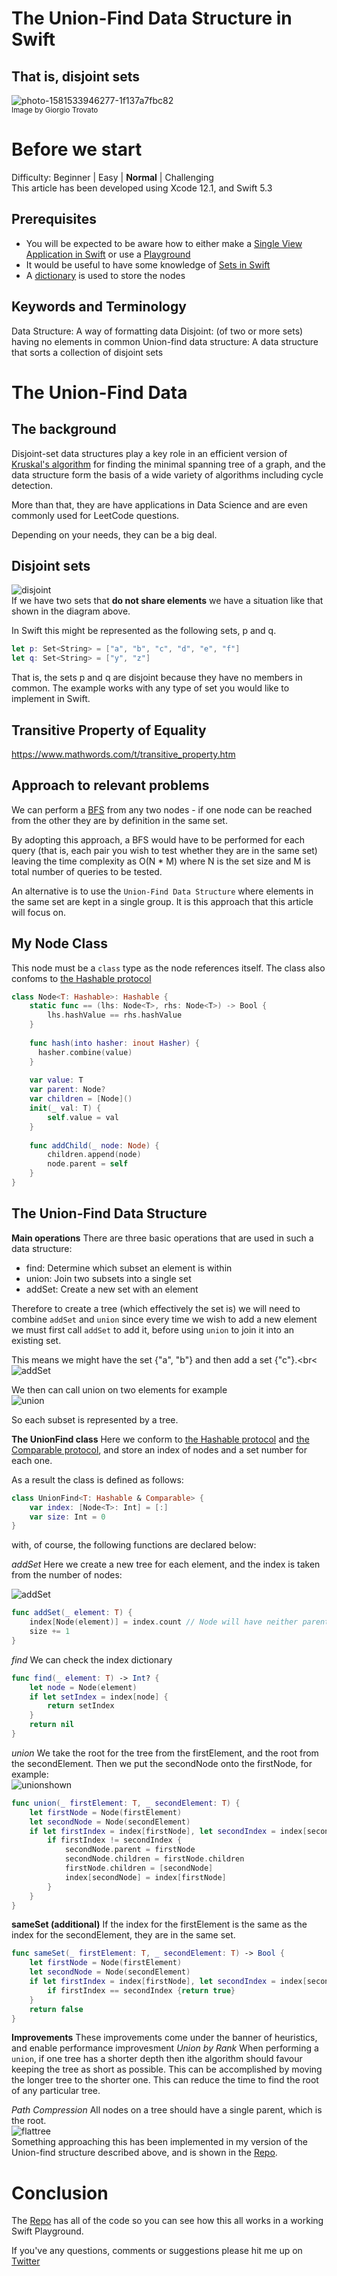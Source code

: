 # The Union-Find Data Structure in Swift
## That is, disjoint sets

![photo-1581533946277-1f137a7fbc82](Images/photo-1581533946277-1f137a7fbc82.png)<br>
<sub>Image by Giorgio Trovato</sub>

# Before we start

Difficulty: Beginner | Easy | **Normal** | Challenging<br>
This article has been developed using Xcode 12.1, and Swift 5.3

## Prerequisites
* You will be expected to be aware how to either make a [Single View Application in Swift](https://medium.com/swlh/your-first-ios-application-using-xcode-9983cf6efb71) or use a [Playground](https://medium.com/@stevenpcurtis.sc/coding-in-swift-playgrounds-1a5563efa089)
* It would be useful to have some knowledge of [Sets in Swift](https://medium.com/swlh/sets-in-swift-94cea4dd7c9f)
* A [dictionary](https://medium.com/@stevenpcurtis.sc/dictionary-in-swift-52b14d6cfa93) is used to store the nodes

## Keywords and Terminology
Data Structure: A way of formatting data
Disjoint: (of two or more sets) having no elements in common
Union-find data structure: A data structure that sorts a collection of disjoint sets

# The Union-Find Data
## The background
Disjoint-set data structures play a key role in an efficient version of [Kruskal's algorithm](https://medium.com/@stevenpcurtis.sc/kruskals-algorithm-in-swift-717ec98a7245?sk=662a888b2b3293ad3af12a0ad83d120a) for finding the minimal spanning tree of a graph, and the data structure form the basis of a wide variety of algorithms including cycle detection. 

More than that, they are have applications in Data Science and are even commonly used for LeetCode questions. 

Depending on your needs, they can be a big deal.

## Disjoint sets
![disjoint](Images/disjoint.png)<br>
If we have two sets that **do not share elements** we have a situation like that shown in the diagram above.

In Swift this might be represented as the following sets, p and q.

```swift
let p: Set<String> = ["a", "b", "c", "d", "e", "f"]
let q: Set<String> = ["y", "z"]
```

That is, the sets p and q are disjoint because they have no members in common. The example works with any type of set you would like to implement in Swift.

## Transitive Property of Equality
https://www.mathwords.com/t/transitive_property.htm

## Approach to relevant problems
We can perform a [BFS](https://medium.com/better-programming/swift-using-bfs-for-leetcode-problems-82696faf58d8) from any two nodes - if one node can be reached from the other they are by definition in the same set.

By adopting this approach, a BFS would have to be performed for each query (that is, each pair you wish to test whether they are in the same set) leaving the time complexity as O(N * M) where N is the set size and M is total number of queries to be tested.

An alternative is to use the `Union-Find Data Structure` where elements in the same set are kept in a single group. It is this approach that this article will focus on.

## My Node Class
This node must be a `class` type as the node references itself. The class also confoms to [the Hashable protocol](https://medium.com/better-programming/swifts-hashable-fd57e6cd6426)

```swift
class Node<T: Hashable>: Hashable {
    static func == (lhs: Node<T>, rhs: Node<T>) -> Bool {
        lhs.hashValue == rhs.hashValue
    }
    
    func hash(into hasher: inout Hasher) {
      hasher.combine(value)
    }
    
    var value: T
    var parent: Node?
    var children = [Node]()
    init(_ val: T) {
        self.value = val
    }
    
    func addChild(_ node: Node) {
        children.append(node)
        node.parent = self
    }
}
```

## The Union-Find Data Structure
**Main operations**
There are three basic operations that are used in such a data structure:
* find: Determine which subset an element is within
* union: Join two subsets into a single set 
* addSet: Create a new set with an element

Therefore to create a tree (which effectively the set is) we will need to combine `addSet` and `union` since every time we wish to add a new element we must first call `addSet` to add it, before using `union` to join it into an existing set.

This means we might have the set {"a", "b"} and then add a set {"c"}.<br<
![addSet](Images/addSet.png)

We then can call union on two elements for example<br>
![union](Images/union.png)

So each subset is represented by a tree.

**The UnionFind class**
Here we conform to [the Hashable protocol](https://medium.com/better-programming/swifts-hashable-fd57e6cd6426) and [the Comparable protocol](https://medium.com/@stevenpcurtis.sc/swifts-equatable-and-comparable-protocols-54811114a5cf), and store an index of nodes and a set number for each one.

As a result the class is defined as follows:

```swift
class UnionFind<T: Hashable & Comparable> {
    var index: [Node<T>: Int] = [:]
    var size: Int = 0
}
```

with, of course, the following functions are declared below:

*addSet*
Here we create a new tree for each element, and the index is taken from the number of nodes:

![addSet](Images/addSet.png)

```swift
func addSet(_ element: T) {
    index[Node(element)] = index.count // Node will have neither parent or children
    size += 1
}
```

*find*
We can check the index dictionary 
```swift
func find(_ element: T) -> Int? {
    let node = Node(element)
    if let setIndex = index[node] {
        return setIndex
    }
    return nil
}
```

*union*
We take the root for the tree from the firstElement, and the root from the secondElement. Then we put the secondNode onto the firstNode, for example: <br> 
![unionshown](Images/unionshown.png)
```swift
func union(_ firstElement: T, _ secondElement: T) {
    let firstNode = Node(firstElement)
    let secondNode = Node(secondElement)
    if let firstIndex = index[firstNode], let secondIndex = index[secondNode] {
        if firstIndex != secondIndex {
            secondNode.parent = firstNode
            secondNode.children = firstNode.children
            firstNode.children = [secondNode]
            index[secondNode] = index[firstNode]
        }
    }
}
```

**sameSet (additional)**
If the index for the firstElement is the same as the index for the secondElement, they are in the same set.
```swift
func sameSet(_ firstElement: T, _ secondElement: T) -> Bool {
    let firstNode = Node(firstElement)
    let secondNode = Node(secondElement)
    if let firstIndex = index[firstNode], let secondIndex = index[secondNode] {
        if firstIndex == secondIndex {return true}
    }
    return false
}
```

**Improvements**
These improvements come under the banner of heuristics, and enable performance improvesment
*Union by Rank*
When performing a `union`, if one tree has a shorter depth then ithe algorithm should favour keeping the tree as short as possible. This can be accomplished by moving the longer tree to the shorter one. This can reduce the time to find the root of any particular tree.

*Path Compression*
All nodes on a tree should have a single parent, which is the root.<br>
![flattree](Images/flattree.png)<br>
Something approaching this has been implemented in my version of the Union-find structure described above, and is shown in the [Repo](https://github.com/stevencurtis/SwiftCoding/tree/master/ss).

# Conclusion
The [Repo](https://github.com/stevencurtis/SwiftCoding/tree/master/Theory/UnionFind) has all of the code so you can see how this all works in a working Swift Playground.

If you've any questions, comments or suggestions please hit me up on [Twitter](https://twitter.com/stevenpcurtis) 
